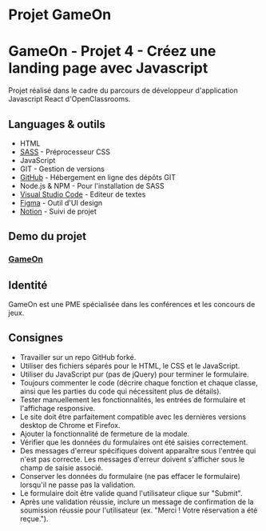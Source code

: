# Projet GameOn

# GameOn - Projet 4 - Créez une landing page avec Javascript

Projet réalisé dans le cadre du parcours de développeur d'application Javascript React d'OpenClassrooms.

## Languages & outils

* HTML
* [SASS](https://sass-lang.com/) - Préprocesseur CSS
* JavaScript
* GIT - Gestion de versions
* [GitHub](https://github.com/) - Hébergement en ligne des dépôts GIT
* Node.js & NPM - Pour l'installation de SASS
* [Visual Studio Code](https://code.visualstudio.com/) - Editeur de textes
* [Figma](https://www.figma.com/) - Outil d'UI design
* [Notion](https://www.notion.so/) - Suivi de projet

## Demo du projet

### [GameOn](https://fabiendevfront.github.io/FabienDucousso_4_19042022/)

## Identité

GameOn est une PME spécialisée dans les conférences et les concours de jeux.

## Consignes

* Travailler sur un repo GitHub forké.
* Utiliser des fichiers séparés pour le HTML, le CSS et le JavaScript.
* Utiliser du JavaScript pur (pas de jQuery) pour terminer le formulaire.
* Toujours commenter le code (décrire chaque fonction et chaque classe, ainsi que les parties du code qui nécessitent plus de détails).
* Tester manuellement les fonctionnalités, les entrées de formulaire et l'affichage responsive.
* Le site doit être parfaitement compatible avec les dernières versions desktop de Chrome et Firefox.
* Ajouter la fonctionnalité de fermeture de la modale.
* Vérifier que les données du formulaires ont été saisies correctement.
* Des messages d'erreur spécifiques doivent apparaître sous l'entrée qui n'est pas correcte. Les messages d'erreur doivent s'afficher sous le champ de saisie associé.
* Conserver les données du formulaire (ne pas effacer le formulaire) lorsqu'il ne passe pas la validation.
* Le formulaire doit être valide quand l'utilisateur clique sur "Submit".
* Après une validation réussie, inclure un message de confirmation de la soumission réussie pour l'utilisateur (ex. "Merci ! Votre réservation a été reçue.").
